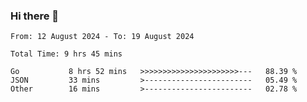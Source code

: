 ### Hi there 👋

<!--
**zhumeme/zhumeme** is a ✨ _special_ ✨ repository because its `README.md` (this file) appears on your GitHub profile.

Here are some ideas to get you started:

- 🔭 I’m currently working on ...
- 🌱 I’m currently learning ...
- 👯 I’m looking to collaborate on ...
- 🤔 I’m looking for help with ...
- 💬 Ask me about ...
- 📫 How to reach me: ...
- 😄 Pronouns: ...
- ⚡ Fun fact: ...
-->

<!--START_SECTION:waka-->

```all_time
From: 12 August 2024 - To: 19 August 2024

Total Time: 9 hrs 45 mins

Go           8 hrs 52 mins   >>>>>>>>>>>>>>>>>>>>>>---   88.39 %
JSON         33 mins         >------------------------   05.49 %
Other        16 mins         >------------------------   02.78 %
```

<!--END_SECTION:waka-->
